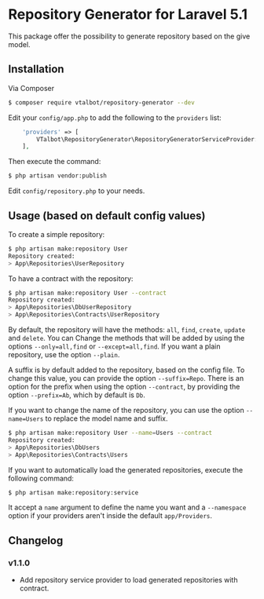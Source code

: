 # Repository Generator for Laravel 5.1

This package offer the possibility to generate repository based on the give model.


## Installation

Via Composer

``` bash
$ composer require vtalbot/repository-generator --dev
```

Edit your `config/app.php` to add the following to the `providers` list:

``` php
    'providers' => [
        VTalbot\RepositoryGenerator\RepositoryGeneratorServiceProvider::class,
    ],
```

Then execute the command:

``` bash
$ php artisan vendor:publish
```

Edit `config/repository.php` to your needs.


## Usage (based on default config values)

To create a simple repository:

``` bash
$ php artisan make:repository User
Repository created:
> App\Repositories\UserRepository
``` 

To have a contract with the repository:

``` bash
$ php artisan make:repository User --contract
Repository created:
> App\Repositories\DbUserRepository
> App\Repositories\Contracts\UserRepository
```

By default, the repository will have the methods: `all`, `find`, `create`, `update` and `delete`. You can
Change the methods that will be added by using the options `--only=all,find` or `--except=all,find`. If you
want a plain repository, use the option `--plain`.

A suffix is by default added to the repository, based on the config file. To change this value, you can provide
the option `--suffix=Repo`. There is an option for the prefix when using the option `--contract`, by providing
the option `--prefix=Ab`, which by default is `Db`.

If you want to change the name of the repository, you can use the option `--name=Users` to replace the model
name and suffix.

``` bash
$ php artisan make:repository User --name=Users --contract
Repository created:
> App\Repositories\DbUsers
> App\Repositories\Contracts\Users
```

If you want to automatically load the generated repositories, execute the following command:

``` bash
$ php artisan make:repository:service
```

It accept a `name` argument to define the name you want and a `--namespace` option if your providers aren't inside
the default `app/Providers`.


## Changelog

### v1.1.0

* Add repository service provider to load generated repositories with contract.